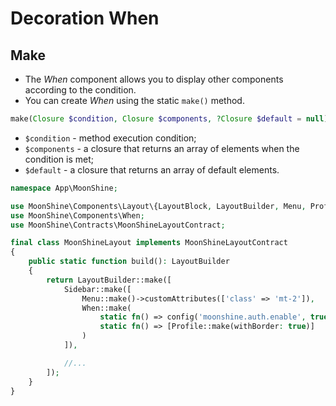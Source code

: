# Decoration When

## Make

- The *When* component allows you to display other components according to the condition.
- You can create *When* using the static `make()` method.

```php
make(Closure $condition, Closure $components, ?Closure $default = null)
```

- `$condition` - method execution condition;
- `$components` - a closure that returns an array of elements when the condition is met;
- `$default` - a closure that returns an array of default elements.

```php
namespace App\MoonShine;

use MoonShine\Components\Layout\{LayoutBlock, LayoutBuilder, Menu, Profile, Sidebar};
use MoonShine\Components\When;
use MoonShine\Contracts\MoonShineLayoutContract;

final class MoonShineLayout implements MoonShineLayoutContract
{
    public static function build(): LayoutBuilder
    {
        return LayoutBuilder::make([
            Sidebar::make([
                Menu::make()->customAttributes(['class' => 'mt-2']),
                When::make(
                    static fn() => config('moonshine.auth.enable', true),
                    static fn() => [Profile::make(withBorder: true)]
                )
            ]),

            //...
        ]);
    }
}
```
